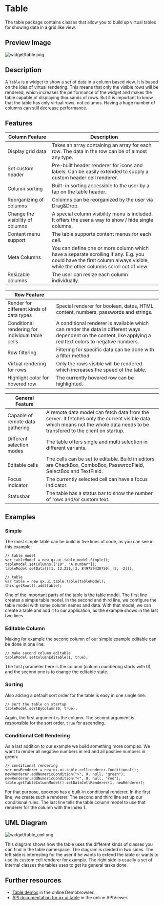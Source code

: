 Table
=====

The table package contains classes that allow you to build up virtual tables for showing data in a grid like view.

Preview Image
-------------

![widget/table.png](/pages/widget/table.png)

Description
-----------

A `Table` is a widget to show a set of data in a column based view. It is based on the idea of virtual rendering. This means that only the visible rows will be rendered, which increases the performance of the widget and makes the table capable of displaying thousands of rows. But it is important to know that the table has only virtual rows, not columns. Having a huge number of columns can still decrease performance.

Features
--------

|Column Feature|Description|
|--------------|-----------|
|Display grid data|Takes an array containing an array for each row. The data in the row can be of almost any type.|
|Set custom header|Pre-built header renderer for icons and labels. Can be easily extended to supply a custom header cell renderer.|
|Column sorting|Built-in sorting accessible to the user by a tap on the table header.|
|Reorganizing of columns|Columns can be reorganized by the user via Drag&Drop.|
|Change the visibility of columns|A special column visibility menu is included. It offers the user a way to show / hide single columns.|
|Content menu support|The table supports content menus for each cell.|
|Meta Columns|You can define one or more column which have a separate scrolling if any. E.g. you could have the first column always visible, while the other columns scroll out of view.|
|Resizable columns|The user can resize each column individually.|

|Row Feature||
|-----------|---|
|Render for different kinds of data types|Special renderer for boolean, dates, HTML content, numbers, passwords and strings.|
|Conditional rendering for individual table cells|A conditional renderer is available which can render the data in different ways dependent on the content, like applying a red text colors to negative numbers.|
|Row filtering|Filtering for specific data can be done with a filter method.|
|Virtual rendering for rows|Only the rows visible will be rendered which increases the speed of the table.|
|Highlight color for hovered row|The currently hovered row can be highlighted.|

|General Feature||
|---------------|---|
|Capable of remote data gathering|A remote data model can fetch data from the server. It fetches only the current visible data which means not the whole data needs to be transfered to the client on startup.|
|Different selection modes|The table offers single and multi selection in different variants.|
|Editable cells|The cells can be set to editable. Build in editors are CheckBox, ComboBox, PasswrodField, SelectBox and TextField.|
|Focus indicator|The currently selected cell can have a focus indicator.|
|Statusbar|The table has a status bar to show the number of rows and/or custom text.|

Examples
--------

### Simple

The most simple table can be build in five lines of code, as you can see in this example:

    // table model
    var tableModel = new qx.ui.table.model.Simple();
    tableModel.setColumns(["ID", "A number"]);
    tableModel.setData([[1, 12.23],[3, 849759438750],[2, -2]]);

    // table
    var table = new qx.ui.table.Table(tableModel);
    this.getRoot().add(table);

One of the important parts of the table is the table model. The first line creates a simple table model. In the second and third line, we configure the table model with some column names and data. With that model, we can create a table and add it to our application, as the example shows in the last two lines.

### Editable Column

Making for example the second column of our simple example editable can be done in one line:

    // make second column editable
    tableModel.setColumnEditable(1, true);

The first parameter here is the column (column numbering starts with 0), and the second one is to change the editable state.

### Sorting

Also adding a default sort order for the table is easy in one single line:

    // sort the table on startup
    tableModel.sortByColumn(0, true);

Again, the first argument is the column. The second argument is responsible for the sort order, `true` for ascending.

### Conditional Cell Rendering

As a last addition to our example we build something more complex. We want to render all negative numbers in red and all positive numbers in green:

    // conditional rendering
    var newRenderer = new qx.ui.table.cellrenderer.Conditional();
    newRenderer.addNumericCondition(">", 0, null, "green");
    newRenderer.addNumericCondition("<", 0, null, "red");
    table.getTableColumnModel().setDataCellRenderer(1, newRenderer);

For that purpose, qooxdoo has a built-in conditional renderer. In the first line, we create such a renderer. The second and third line set up our conditional rules. The last line tells the table column model to use that renderer for the column with the index 1.

UML Diagram
-----------

![widget/table\_uml.png](/pages/widget/table_uml.png)

This diagram shows how the table uses the different kinds of classes you can find in the table namespace. The diagram is divided in two sides. The left side is interesting for the user if he wants to extend the table or wants to use its custom cell renderer for example. The right side is usually a set of internal classes the tables uses to get its general tasks done.

Further resources
-----------------

-   [Table demos](http://demo.qooxdoo.org/%{version}/demobrowser/#table) in the online Demobrowser.
-   [API documentation for qx.ui.table](http://demo.qooxdoo.org/%{version}/apiviewer/#qx.ui.table) in the online APIViewer.

